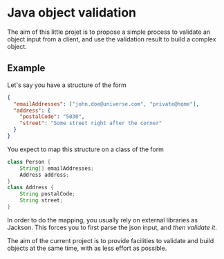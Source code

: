# Java object validation

The aim of this little projet is to propose a simple process to validate an object
input from a client, and use the validation result to build a complex object.

## Example

Let's say you have a structure of the form
```json
{
  "emailAddresses": ["john.doe@universe.com", "private@home"],
  "address": {
    "postalCode": "5030",
    "street": "Some street right after the corner"
  }
}
```
You expect to map this structure on a class of the form
```java
class Person {
    String[] emailAddresses;
    Address address;
}
class Address {
    String postalCode;
    String street;
}
```
In order to do the mapping, you usually rely on external libraries as Jackson.
This forces you to first parse the json input, and *then validate it*.

The aim of the current project is to provide facilities to validate and build
objects at the same time, with as less effort as possible.
```